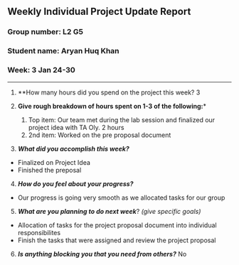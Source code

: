 ## Weekly Individual Project Update Report
### Group number: L2 G5
### Student name: Aryan Huq Khan
### Week: 3 Jan 24-30
___
1. **How many hours did you spend on the project this week? 3

2. **Give rough breakdown of hours spent on 1-3 of the following:***
   1. Top item: Our team met during the lab session and finalized our project idea with TA Oly. 2 hours
   2. 2nd item: Worked on the pre proposal document
3. ***What did you accomplish this week?***
  - Finalized on Project Idea
  - Finished the preposal 
4. ***How do you feel about your progress?*** 
  - Our progress is going very smooth as we allocated tasks for our group 
5. ***What are you planning to do next week***? _(give specific goals)_
  - Allocation of tasks for the project proposal document into individual responsibilites
  - Finish the tasks that were assigned and review the project proposal
6. ***Is anything blocking you that you need from others?*** No
    
